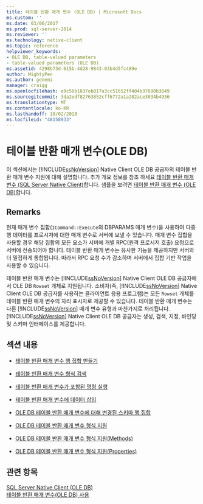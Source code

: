 ```yaml
---
title: 테이블 반환 매개 변수 (OLE DB) | Microsoft Docs
ms.custom: ''
ms.date: 03/06/2017
ms.prod: sql-server-2014
ms.reviewer: ''
ms.technology: native-client
ms.topic: reference
helpviewer_keywords:
- OLE DB, table-valued parameters
- table-valued parameters (OLE DB)
ms.assetid: 4298b73d-615b-4d28-9843-03b4d5fc489e
author: MightyPen
ms.author: genemi
manager: craigg
ms.openlocfilehash: e9c58b1837eb017a3cc51652ff404b37690b3849
ms.sourcegitcommit: 3da2edf82763852cff6772a1a282ace3034b4936
ms.translationtype: MT
ms.contentlocale: ko-KR
ms.lasthandoff: 10/02/2018
ms.locfileid: "48158933"
---
```

# <a name="table-valued-parameters-ole-db"></a>테이블 반환 매개 변수(OLE DB)
  이 섹션에서는 [!INCLUDE[ssNoVersion](../../includes/ssnoversion-md.md)] Native Client OLE DB 공급자의 테이블 반환 매개 변수 지원에 대해 설명합니다. 추가 개요 정보를 참조 하세요 [테이블 반환 매개 변수 &#40;SQL Server Native Client&#41;](../native-client/features/table-valued-parameters-sql-server-native-client.md)합니다. 샘플을 보려면 [테이블 반환 매개 변수 &#40;OLE DB&#41;](../native-client-ole-db-how-to/use-table-valued-parameters-ole-db.md)합니다.  
  
## <a name="remarks"></a>Remarks  
 현재 매개 변수 집합(`ICommand::Execute`의 DBPARAMS 매개 변수)을 사용하여 다중 행 데이터를 프로시저에 대한 매개 변수로 서버에 보낼 수 있습니다. 매개 변수 집합을 사용할 경우 해당 집합의 모든 요소가 서버에 개별 RPC(원격 프로시저 호출) 요청으로 서버에 전송되어야 합니다. 테이블 반환 매개 변수는 유사한 기능을 제공하지만 서버와 더 밀접하게 통합됩니다. 따라서 RPC 요청 수가 감소하며 서버에서 집합 기반 작업을 사용할 수 있습니다.  
  
 테이블 반환 매개 변수는 [!INCLUDE[ssNoVersion](../../includes/ssnoversion-md.md)] Native Client OLE DB 공급자에서 OLE DB `Rowset` 개체로 지원됩니다. 소비자(즉, [!INCLUDE[ssNoVersion](../../includes/ssnoversion-md.md)] Native Client OLE DB 공급자를 사용하는 클라이언트 응용 프로그램)는 모든 `Rowset` 개체를 테이블 반환 매개 변수의 자리 표시자로 제공할 수 있습니다. 테이블 반환 매개 변수는 다른 [!INCLUDE[ssNoVersion](../../includes/ssnoversion-md.md)] 매개 변수 유형과 마찬가지로 처리됩니다. [!INCLUDE[ssNoVersion](../../includes/ssnoversion-md.md)] Native Client OLE DB 공급자는 생성, 검색, 지정, 바인딩 및 스키마 인터페이스를 제공합니다.  
  
## <a name="in-this-section"></a>섹션 내용  
  
-   [테이블 반환 매개 변수 행 집합 만들기](table-valued-parameter-rowset-creation.md)  
  
-   [테이블 반환 매개 변수 형식 검색](../../database-engine/dev-guide/table-valued-parameter-type-discovery.md)  
  
-   [테이블 반환 매개 변수가 포함된 명령 실행](executing-commands-containing-table-valued-parameters.md)  
  
-   [테이블 반환 매개 변수에 데이터 삽입](inserting-data-into-table-valued-parameters.md)  
  
-   [OLE DB 테이블 반환 매개 변수에 대해 변경된 스키마 행 집합](schema-rowsets-changed-for-ole-db-table-valued-parameters.md)  
  
-   [OLE DB 테이블 반환 매개 변수 형식 지원](ole-db-table-valued-parameter-type-support.md)  
  
-   [OLE DB 테이블 반환 매개 변수 형식 지원&#40;Methods&#41;](ole-db-table-valued-parameter-type-support-methods.md)  
  
-   [OLE DB 테이블 반환 매개 변수 형식 지원&#40;Properties&#41;](ole-db-table-valued-parameter-type-support-properties.md)  
  
## <a name="see-also"></a>관련 항목  
 [SQL Server Native Client &#40;OLE DB&#41;](../native-client/ole-db/sql-server-native-client-ole-db.md)   
 [테이블 반환 매개 변수&#40;OLE DB&#41; 사용](../native-client-ole-db-how-to/use-table-valued-parameters-ole-db.md)  
  
  
